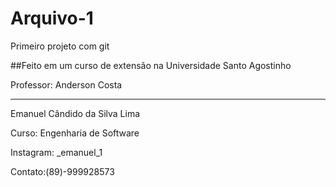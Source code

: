 # Arquivo-1
 Primeiro projeto com git

##Feito em um curso de extensão na Universidade Santo Agostinho

Professor: Anderson Costa

-----------------------------------
Emanuel Cândido da Silva Lima

Curso: Engenharia de Software

Instagram: _emanuel_1

Contato:(89)-999928573